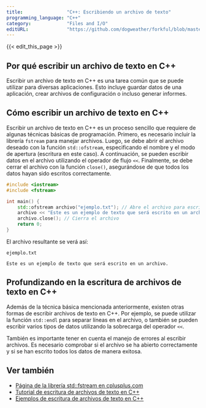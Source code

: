 ```yaml
---
title:                "C++: Escribiendo un archivo de texto"
programming_language: "C++"
category:             "Files and I/O"
editURL:              "https://github.com/dogweather/forkful/blob/master/content/es/cpp/writing-a-text-file.md"
---
```


{{< edit_this_page >}}

## Por qué escribir un archivo de texto en C++

Escribir un archivo de texto en C++ es una tarea común que se puede utilizar para diversas aplicaciones. Esto incluye guardar datos de una aplicación, crear archivos de configuración o incluso generar informes.

## Cómo escribir un archivo de texto en C++

Escribir un archivo de texto en C++ es un proceso sencillo que requiere de algunas técnicas básicas de programación. Primero, es necesario incluir la librería `fstream` para manejar archivos. Luego, se debe abrir el archivo deseado con la función `std::ofstream`, especificando el nombre y el modo de apertura (escritura en este caso). A continuación, se pueden escribir datos en el archivo utilizando el operador de flujo `<<`. Finalmente, se debe cerrar el archivo con la función `close()`, asegurándose de que todos los datos hayan sido escritos correctamente.

```C++
#include <iostream>
#include <fstream>

int main() {
    std::ofstream archivo("ejemplo.txt"); // Abre el archivo para escritura
    archivo << "Este es un ejemplo de texto que será escrito en un archivo." << std::endl; // Escribe datos en el archivo
    archivo.close(); // Cierra el archivo
    return 0;
}
```

El archivo resultante se verá así:

`ejemplo.txt`
```
Este es un ejemplo de texto que será escrito en un archivo.
```

## Profundizando en la escritura de archivos de texto en C++

Además de la técnica básica mencionada anteriormente, existen otras formas de escribir archivos de texto en C++. Por ejemplo, se puede utilizar la función `std::endl` para separar líneas en el archivo, o también se pueden escribir varios tipos de datos utilizando la sobrecarga del operador `<<`.

También es importante tener en cuenta el manejo de errores al escribir archivos. Es necesario comprobar si el archivo se ha abierto correctamente y si se han escrito todos los datos de manera exitosa.

## Ver también
- [Página de la librería std::fstream en cplusplus.com](http://www.cplusplus.com/reference/fstream/)
- [Tutorial de escritura de archivos de texto en C++](https://www.tutorialspoint.com/cplusplus/cpp_files_streams.htm)
- [Ejemplos de escritura de archivos de texto en C++](https://www.programiz.com/cpp-programming/file-operation)